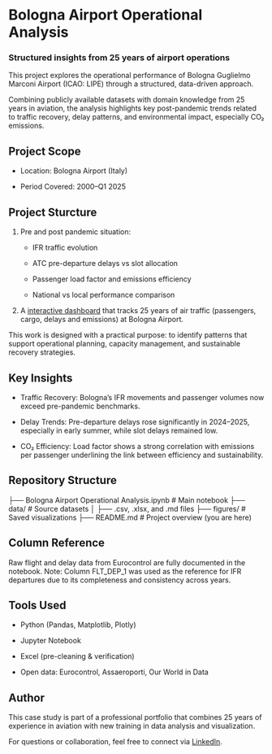 # Bologna Airport Operational Analysis
### Structured insights from 25 years of airport operations

This project explores the operational performance of Bologna Guglielmo Marconi Airport (ICAO: LIPE) through a structured, data-driven approach.

Combining publicly available datasets with domain knowledge from 25 years in aviation, the analysis highlights key post-pandemic trends related to traffic recovery, delay patterns, and environmental impact, especially CO₂ emissions.

## Project Scope

* Location: Bologna Airport (Italy)

* Period Covered: 2000–Q1 2025

## Project Sturcture

  1. Pre and post pandemic situation:

      * IFR traffic evolution

      * ATC pre-departure delays vs slot allocation 

      * Passenger load factor and emissions efficiency

      * National vs local performance comparison
    
   2. A [interactive dashboard](https://github.com/VirginiaYonit/BLQ-Dashboard) that tracks 25 years of air traffic (passengers, cargo, delays and emissions) at Bologna Airport.

This work is designed with a practical purpose: to identify patterns that support operational planning, capacity management, and sustainable recovery strategies.

## Key Insights

* Traffic Recovery: Bologna’s IFR movements and passenger volumes now exceed pre-pandemic benchmarks.

* Delay Trends: Pre-departure delays rose significantly in 2024–2025, especially in early summer, while slot delays remained low.

* CO₂ Efficiency: Load factor shows a strong correlation with emissions per passenger underlining the link between efficiency and sustainability.

## Repository Structure

├── Bologna Airport Operational Analysis.ipynb   # Main notebook
├── data/                                       # Source datasets
│   ├── .csv, .xlsx, and .md files
├── figures/                                    # Saved visualizations
├── README.md                                   # Project overview (you are here)


## Column Reference

Raw flight and delay data from Eurocontrol are fully documented in the notebook.
Note: Column FLT_DEP_1 was used as the reference for IFR departures due to its completeness and consistency across years.

## Tools Used

* Python (Pandas, Matplotlib, Plotly)

* Jupyter Notebook

* Excel (pre-cleaning & verification)

* Open data: Eurocontrol, Assaeroporti, Our World in Data

## Author

This case study is part of a professional portfolio that combines 25 years of experience in aviation with new training in data analysis and visualization.

For questions or collaboration, feel free to connect via [LinkedIn](https://www.linkedin.com/in/virginia-levy-abulafia?trk=contact-info).




